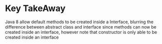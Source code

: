 # Key TakeAway

Java 8 allow default methods to be created inside a Interface, blurring the difference between abstract class and interface since methods can now be created inside an interface, however note that constructor is only able to be created inside an interface
